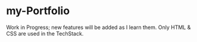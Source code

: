 ﻿# my-Portfolio
Work in Progress; new features will be added as I learn them.
Only HTML & CSS are used in the TechStack.

